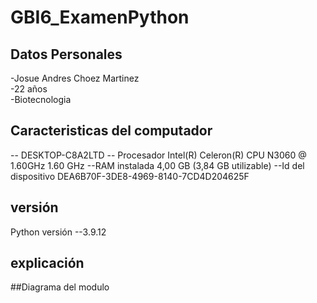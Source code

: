 # GBI6_ExamenPython


## Datos Personales
-Josue Andres Choez Martinez  
-22 años  
-Biotecnologia 


## Caracteristicas del computador
 -- DESKTOP-C8A2LTD 
-- Procesador 	Intel(R) Celeron(R) CPU  N3060  @ 1.60GHz   1.60 GHz 
--RAM instalada	4,00 GB (3,84 GB utilizable)
--Id del dispositivo 	DEA6B70F-3DE8-4969-8140-7CD4D204625F
## versión 
Python versión --3.9.12

## explicación 


##Diagrama del modulo 
